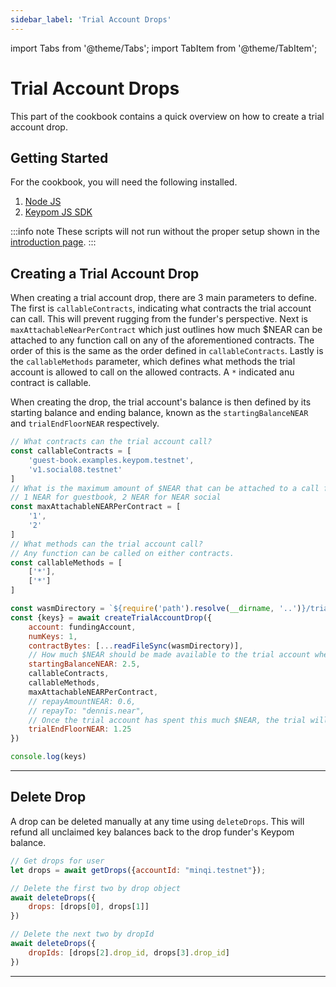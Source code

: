 ```yaml
---
sidebar_label: 'Trial Account Drops'
---
```

import Tabs from '@theme/Tabs';
import TabItem from '@theme/TabItem';

# Trial Account Drops
This part of the cookbook contains a quick overview on how to create a trial account drop.
## Getting Started
For the cookbook, you will need the following installed. 
1. [Node JS](https://docs.npmjs.com/downloading-and-installing-node-js-and-npm)  
2. [Keypom JS SDK](https://github.com/keypom/keypom-js#getting-started)


:::info note
These scripts will not run without the proper setup shown in the [introduction page](../welcome.md#connection-to-near-and-initializing-the-sdk).
:::

## Creating a Trial Account Drop
When creating a trial account drop, there are 3 main parameters to define. The first is `callableContracts`, indicating what contracts the trial account can call. This will prevent rugging from the funder's perspective. Next is `maxAttachableNearPerContract` which just outlines how much $NEAR can be attached to any function call on any of the aforementioned contracts. The order of this is the same as the order defined in `callableContracts`. Lastly is the `callableMethods` parameter, which defines what methods the trial account is allowed to call on the allowed contracts. A `*` indicated anu contract is callable. 

When creating the drop, the trial account's balance is then defined by its starting balance and ending balance, known as the `startingBalanceNEAR` and `trialEndFloorNEAR` respectively. 

<Tabs>
<TabItem value="SDK" label="Keypom JS SDK🧩">

```js
// What contracts can the trial account call?
const callableContracts = [
    'guest-book.examples.keypom.testnet',
    'v1.social08.testnet'
]
// What is the maximum amount of $NEAR that can be attached to a call for each callable contract?
// 1 NEAR for guestbook, 2 NEAR for NEAR social
const maxAttachableNEARPerContract = [
    '1',
    '2'
]
// What methods can the trial account call?
// Any function can be called on either contracts. 
const callableMethods = [
	['*'],
    ['*']
]

const wasmDirectory = `${require('path').resolve(__dirname, '..')}/trial-accounts/ext-wasm/trial-accounts.wasm`
const {keys} = await createTrialAccountDrop({
	account: fundingAccount,
    numKeys: 1,
    contractBytes: [...readFileSync(wasmDirectory)],
	// How much $NEAR should be made available to the trial account when it's created?
    startingBalanceNEAR: 2.5,
    callableContracts,
    callableMethods,
    maxAttachableNEARPerContract,
    // repayAmountNEAR: 0.6,
    // repayTo: "dennis.near",
	// Once the trial account has spent this much $NEAR, the trial will be over.
    trialEndFloorNEAR: 1.25
})

console.log(keys)
```

</TabItem>

</Tabs>

___

## Delete Drop
A drop can be deleted manually at any time using `deleteDrops`. This will refund all unclaimed key balances back to the drop funder's Keypom balance. 

<Tabs>
<TabItem value="SDK" label="Keypom JS SDK🧩">

```js
// Get drops for user
let drops = await getDrops({accountId: "minqi.testnet"});

// Delete the first two by drop object
await deleteDrops({
    drops: [drops[0], drops[1]]
})

// Delete the next two by dropId
await deleteDrops({
    dropIds: [drops[2].drop_id, drops[3].drop_id]
})
```

</TabItem>

</Tabs>

___
